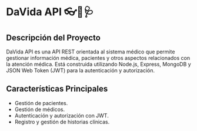 # DaVida API 👓🥼🩺

## Descripción del Proyecto
DaVida API es una API REST orientada al sistema médico que permite gestionar información médica, pacientes y otros aspectos relacionados con la atención médica. Está construida utilizando Node.js, Express, MongoDB y JSON Web Token (JWT) para la autenticación y autorización.

## Características Principales
- Gestión de pacientes.
- Gestión de médicos.
- Autenticación y autorización con JWT.
- Registro y gestión de historias clínicas.
